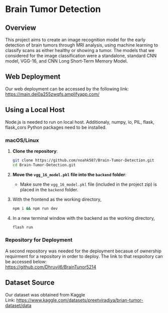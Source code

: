# Brain Tumor Detection
## Overview
This project aims to create an image recognition model for the early detection of brain tumors through MRI analysis, using machine learning to classify scans as either healthy or showing a tumor. The models that we considered for the image classification were a standalone, standard CNN model, VGG-16, and CNN Long Short-Term Memory Model.
## Web Deployment
Our web deployment can be accessed by the following link:  
https://main.dei0a255zwqfs.amplifyapp.com/

## Using a Local Host
Node.js is needed to run on local host. Additionaly, numpy, io, PIL, flask, flask_cors Python packages need to be installed.
### macOS/Linux
1. **Clone the repository**:
    ```bash
    git clone https://github.com/noahk587/Brain-Tumor-Detection.git
    cd Brain-Tumor-Detection.git
2. **Move the `vgg_16_model.pkl` file into the `backend` folder**:

    - Make sure the `vgg_16_model.pkl` file (included in the project zip) is placed in the `backend` folder.
3. With the frontend as the working directory,
   ```bash
   npm i && npm run dev
4. In a new terminal window with the backend as the working directory,
   ```bash
   flash run

### Repository for Deployment
A second repository was needed for the deployment becasue of ownership requirment for a repository in order to deploy. The link to that respoitory can be accessed below:  
https://github.com/Dhruvil6/BrainTunor5214


## Dataset Source
Our dataset was obtained from Kaggle  
Link: https://www.kaggle.com/datasets/preetviradiya/brian-tumor-dataset/data
